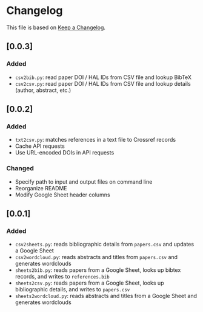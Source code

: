 # Changelog

This file is based on [Keep a Changelog](https://keepachangelog.com/en/1.0.0/).

## [0.0.3]

### Added

- `csv2bib.py`: read paper DOI / HAL IDs from CSV file and lookup BibTeX
- `csv2csv.py`: read paper DOI / HAL IDs from CSV file and lookup details (author, abstract, etc.)

## [0.0.2]

### Added

- `txt2csv.py`: matches references in a text file to Crossref records
- Cache API requests
- Use URL-encoded DOIs in API requests

### Changed

- Specify path to input and output files on command line
- Reorganize README
- Modify Google Sheet header columns

## [0.0.1]

### Added

- `csv2sheets.py`: reads bibliographic details from `papers.csv` and updates a Google Sheet
- `csv2wordcloud.py`: reads abstracts and titles from `papers.csv` and generates wordclouds
- `sheets2bib.py`: reads papers from a Google Sheet, looks up bibtex records, and writes to `references.bib`
- `sheets2csv.py`: reads papers from a Google Sheet, looks up bibliographic details, and writes to `papers.csv`
- `sheets2wordcloud.py`: reads abstracts and titles from a Google Sheet and generates wordclouds
